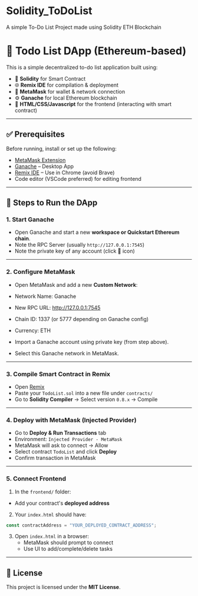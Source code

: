 # Solidity_ToDoList
A simple To-Do List Project made using Solidity ETH Blockchain

# 📝 Todo List DApp (Ethereum-based)

This is a simple decentralized to-do list application built using:

- 🔧 **Solidity** for Smart Contract  
- 🌐 **Remix IDE** for compilation & deployment  
- 🦊 **MetaMask** for wallet & network connection  
- ⚙️ **Ganache** for local Ethereum blockchain  
- 🎨 **HTML/CSS/Javascript** for the frontend (interacting with smart contract)


---

## ✅ Prerequisites

Before running, install or set up the following:

- [MetaMask Extension](https://metamask.io/)
- [Ganache](https://trufflesuite.com/ganache/) – Desktop App
- [Remix IDE](https://remix.ethereum.org/) – Use in Chrome (avoid Brave)
- Code editor (VSCode preferred) for editing frontend

---

## 🚀 Steps to Run the DApp

### 1. **Start Ganache**
- Open Ganache and start a new **workspace or Quickstart Ethereum chain**.
- Note the RPC Server (usually `http://127.0.0.1:7545`)
- Note the private key of any account (click 🔑 icon)

---

### 2. **Configure MetaMask**
- Open MetaMask and add a new **Custom Network**:
- Network Name: Ganache
- New RPC URL: http://127.0.0.1:7545
- Chain ID: 1337 (or 5777 depending on Ganache config)
- Currency: ETH

- Import a Ganache account using private key (from step above).
- Select this Ganache network in MetaMask.

---

### 3. **Compile Smart Contract in Remix**
- Open [Remix](https://remix.ethereum.org/)
- Paste your `TodoList.sol` into a new file under `contracts/`
- Go to **Solidity Compiler** → Select version `0.8.x` → Compile

---

### 4. **Deploy with MetaMask (Injected Provider)**
- Go to **Deploy & Run Transactions** tab
- Environment: `Injected Provider - MetaMask`
- MetaMask will ask to connect → Allow
- Select contract `TodoList` and click **Deploy**
- Confirm transaction in MetaMask

---

### 5. **Connect Frontend**

1. In the `frontend/` folder:
  - Add your contract's **deployed address**

2. Your `index.html` should have:
```js
const contractAddress = "YOUR_DEPLOYED_CONTRACT_ADDRESS";
```

3. Open `index.html` in a browser:
    - MetaMask should prompt to connect
    - Use UI to add/complete/delete tasks

---

## 📃 License

This project is licensed under the **MIT License**.

